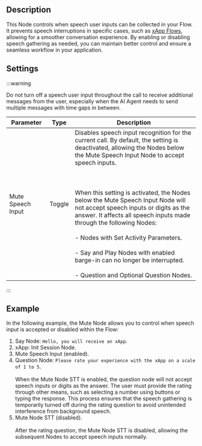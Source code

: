 

## Description
<div class="divider"></div>

This Node controls when speech user inputs can be collected in your Flow.
It prevents speech interruptions in specific cases, such as [xApp Flows](https://docs.cognigy.com/ai/build/node-reference/xApp/overview/), allowing for a smoother conversation experience.
By enabling or disabling speech gathering as needed,
you can maintain better control and ensure a seamless workflow in your application.

## Settings

:::warning

  Do not turn off a speech user input throughout the call to receive additional messages from the user, especially when the AI Agent needs to send multiple messages with time gaps in between.  

  | Parameter         | Type   | Description                                                                                                                                                                                                                                                                                                                                                                                                                                                                                                                                                                          |
  |-------------------|--------|--------------------------------------------------------------------------------------------------------------------------------------------------------------------------------------------------------------------------------------------------------------------------------------------------------------------------------------------------------------------------------------------------------------------------------------------------------------------------------------------------------------------------------------------------------------------------------------|
  | Mute Speech Input | Toggle | Disables speech input recognition for the current call. By default, the setting is deactivated, allowing the Nodes below the Mute Speech Input Node to accept speech inputs. <br></br><br></br> When this setting is activated, the Nodes below the Mute Speech Input Node will not accept speech inputs or digits as the answer.  It affects all speech inputs made through the following Nodes:<br></br> - Nodes with Set Activity Parameters. <br></br> - Say and Play Nodes with enabled barge-in can no longer be interrupted.<br></br> - Question and Optional Question Nodes. |

:::

## Example

In the following example, the Mute Node allows you to control when speech input is accepted or disabled within the Flow:

1. Say Node: `Hello, you will receive an xApp`.
2. xApp: Init Session Node.
3. Mute Speech Input (enabled).
4. Question Node: `Please rate your experience with the xApp on a scale of 1 to 5`.<br></br>When the Mute Node STT is enabled, the question node will not accept speech inputs or digits as the answer. The user must provide the rating through other means, such as selecting a number using buttons or typing the response. This process ensures that the speech gathering is temporarily turned off during the rating question to avoid unintended interference from background speech.
5. Mute Node STT (disabled). <br></br> After the rating question, the Mute Node STT is disabled, allowing the subsequent Nodes to accept speech inputs normally.